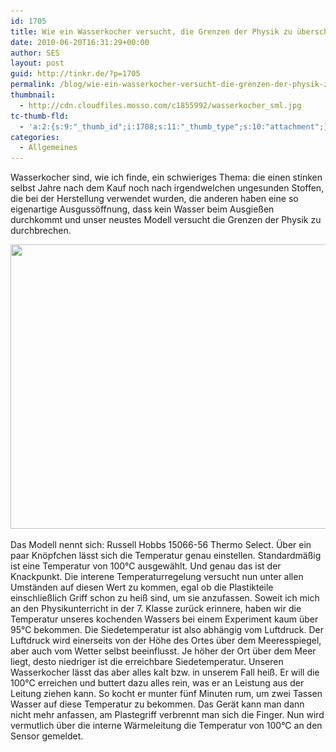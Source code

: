```yaml
---
id: 1705
title: Wie ein Wasserkocher versucht, die Grenzen der Physik zu überschreiten
date: 2010-06-20T16:31:29+00:00
author: SES
layout: post
guid: http://tinkr.de/?p=1705
permalink: /blog/wie-ein-wasserkocher-versucht-die-grenzen-der-physik-zu-uberschreiten/
thumbnail:
  - http://cdn.cloudfiles.mosso.com/c1855992/wasserkocher_sml.jpg
tc-thumb-fld:
  - 'a:2:{s:9:"_thumb_id";i:1708;s:11:"_thumb_type";s:10:"attachment";}'
categories:
  - Allgemeines
---
```

Wasserkocher sind, wie ich finde, ein schwieriges Thema: die einen stinken selbst Jahre nach dem Kauf noch nach irgendwelchen ungesunden Stoffen, die bei der Herstellung verwendet wurden, die anderen haben eine so eigenartige Ausgussöffnung, dass kein Wasser beim Ausgießen durchkommt und unser neustes Modell versucht die Grenzen der Physik zu durchbrechen.

<img loading="lazy" src="/assets/2010/06/wasserkocher.jpg" alt="" title="&quot;Russell Hobbs Thermo Select&quot; Wasserkocher" width="606" height="455" class="alignnone size-full wp-image-1707" srcset="/assets/2010/06/wasserkocher.jpg 606w, /assets/2010/06/wasserkocher-300x225.jpg 300w" sizes="(max-width: 606px) 100vw, 606px" />

Das Modell nennt sich: Russell Hobbs 15066-56 Thermo Select. Über ein paar Knöpfchen lässt sich die Temperatur genau einstellen. Standardmäßig ist eine Temperatur von 100°C ausgewählt. Und genau das ist der Knackpunkt. Die interene Temperaturregelung versucht nun unter allen Umständen auf diesen Wert zu kommen, egal ob die Plastikteile einschließlich Griff schon zu heiß sind, um sie anzufassen.
Soweit ich mich an den Physikunterricht in der 7. Klasse zurück erinnere, haben wir die Temperatur unseres kochenden Wassers bei einem Experiment kaum über 95°C bekommen. Die Siedetemperatur ist also abhängig vom Luftdruck. Der Luftdruck wird einerseits von der Höhe des Ortes über dem Meeresspiegel, aber auch vom Wetter selbst beeinflusst. Je höher der Ort über dem Meer liegt, desto niedriger ist die erreichbare Siedetemperatur.
Unseren Wasserkocher lässt das aber alles kalt bzw. in unserem Fall heiß. Er will die 100°C erreichen und buttert dazu alles rein, was er an Leistung aus der Leitung ziehen kann. So kocht er munter fünf Minuten rum, um zwei Tassen Wasser auf diese Temperatur zu bekommen. Das Gerät kann man dann nicht mehr anfassen, am Plastegriff verbrennt man sich die Finger. Nun wird vermutlich über die interne Wärmeleitung die Temperatur von 100°C an den Sensor gemeldet.
